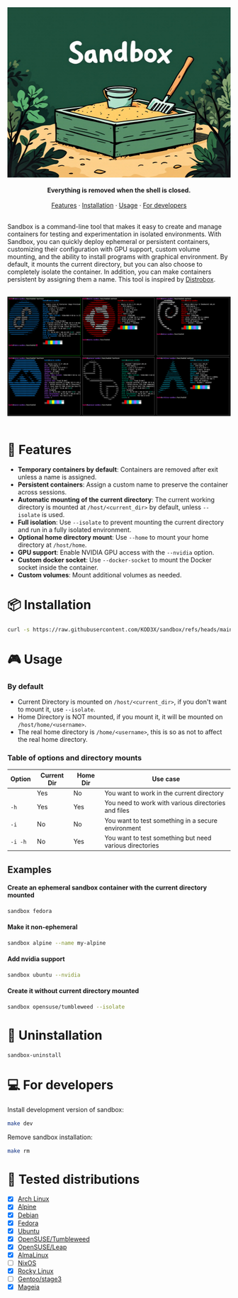 <div align="center">
    <img src="assets/logo.jpg" width="512" height="384" />
    <br>
    <br>
    <strong>Everything is removed when the shell is closed.</strong>
</div>

<br>

<div align="center">
    <a href="#-features">Features</a> · <a href="#-installation">Installation</a> · <a href="#-usage">Usage</a> · <a href="#-for-developers">For developers</a>
</div>

<br>

<p>
    Sandbox is a command-line tool that makes it easy to create and manage containers for testing and experimentation in isolated environments. With Sandbox, you can quickly deploy ephemeral or persistent containers, customizing their configuration with GPU support, custom volume mounting, and the ability to install programs with graphical environment. By default, it mounts the current directory, but you can also choose to completely isolate the container. In addition, you can make containers persistent by assigning them a name. This tool is inspired by <a href="https://distrobox.it">Distrobox</a>.
</p>

<br>

<div align="center">
    <img src="assets/demo.png"  />
</div>

<br>

# 🧩 Features

- **Temporary containers by default**: Containers are removed after exit unless a name is assigned.
- **Persistent containers**: Assign a custom name to preserve the container across sessions.
- **Automatic mounting of the current directory**: The current working directory is mounted at `/host/<current_dir>` by default, unless `--isolate` is used.
- **Full isolation**: Use `--isolate` to prevent mounting the current directory and run in a fully isolated environment.
- **Optional home directory mount**: Use `--home` to mount your home directory at `/host/home`.
- **GPU support**: Enable NVIDIA GPU access with the `--nvidia` option.
- **Custom docker socket**: Use `--docker-socket` to mount the Docker socket inside the container.
- **Custom volumes**: Mount additional volumes as needed.

# 📦 Installation

```bash
curl -s https://raw.githubusercontent.com/KOD3X/sandbox/refs/heads/main/install | sudo bash
```

# 🎮 Usage

### By default

- Current Directory is mounted on `/host/<current_dir>`, if you don't want to mount it, use `--isolate`.
- Home Directory is NOT mounted, if you mount it, it will be mounted on `/host/home/<username>`.
- The real home directory is `/home/<username>`, this is so as not to affect the real home directory.

### Table of options and directory mounts

| Option   | Current Dir | Home Dir | Use case                                                |
| -------- | ----------- | -------- | ------------------------------------------------------- |
|          | Yes         | No       | You want to work in the current directory               |
| `-h`     | Yes         | Yes      | You need to work with various directories and files     |
| `-i`     | No          | No       | You want to test something in a secure environment      |
| `-i -h ` | No          | Yes      | You want to test something but need various directories |

## Examples

#### Create an ephemeral sandbox container with the current directory mounted

```bash
sandbox fedora
```

#### Make it non-ephemeral

```bash
sandbox alpine --name my-alpine
```

#### Add nvidia support

```bash
sandbox ubuntu --nvidia
```

#### Create it without current directory mounted

```bash
sandbox opensuse/tumbleweed --isolate
```

# 🧹 Uninstallation

```bash
sandbox-uninstall
```

# 💻 For developers

Install development version of sandbox:

```bash
make dev
```

Remove sandbox installation:

```bash
make rm
```

# 🐧 Tested distributions

- [x] [Arch Linux](https://hub.docker.com/_/archlinux/tags)
- [x] [Alpine](https://hub.docker.com/_/alpine/tags)
- [x] [Debian](https://hub.docker.com/_/debian/tags)
- [x] [Fedora](https://hub.docker.com/_/fedora/tags)
- [x] [Ubuntu](https://hub.docker.com/_/ubuntu/tags)
- [x] [OpenSUSE/Tumbleweed](https://hub.docker.com/r/opensuse/tumbleweed/tags)
- [x] [OpenSUSE/Leap](https://hub.docker.com/r/opensuse/leap/tags)
- [x] [AlmaLinux](https://hub.docker.com/_/almalinux)
- [ ] [NixOS](https://hub.docker.com/r/nixos/nix/tags)
- [x] [Rocky Linux](https://hub.docker.com/_/rockylinux/tags)
- [ ] [Gentoo/stage3](https://hub.docker.com/r/gentoo/stage3/tags)
- [x] [Mageia](https://hub.docker.com/_/mageia/tags)
